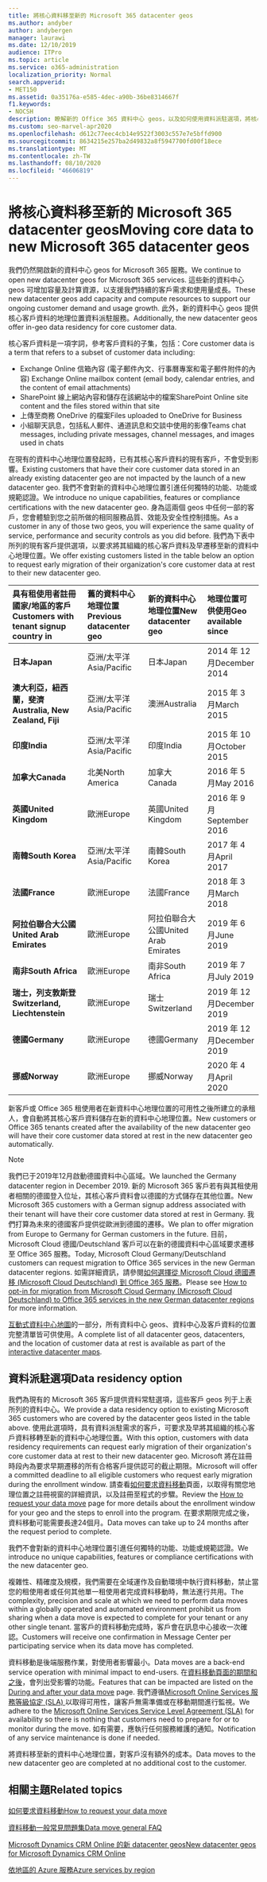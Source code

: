 ```yaml
---
title: 將核心資料移至新的 Microsoft 365 datacenter geos
ms.author: andyber
author: andybergen
manager: laurawi
ms.date: 12/10/2019
audience: ITPro
ms.topic: article
ms.service: o365-administration
localization_priority: Normal
search.appverid:
- MET150
ms.assetid: 0a35176a-e585-4dec-a90b-36be8314667f
f1.keywords:
- NOCSH
description: 瞭解新的 Office 365 資料中心 geos，以及如何使用資料派駐選項，將核心資料要求移至新的地理位置。
ms.custom: seo-marvel-apr2020
ms.openlocfilehash: d612c77eec4cb14e9522f3003c557e7e5bffd900
ms.sourcegitcommit: 8634215e257ba2d49832a8f5947700fd00f18ece
ms.translationtype: MT
ms.contentlocale: zh-TW
ms.lasthandoff: 08/10/2020
ms.locfileid: "46606819"
---
```

# <a name="moving-core-data-to-new-microsoft-365-datacenter-geos"></a><span data-ttu-id="544f9-103">將核心資料移至新的 Microsoft 365 datacenter geos</span><span class="sxs-lookup"><span data-stu-id="544f9-103">Moving core data to new Microsoft 365 datacenter geos</span></span>

<span data-ttu-id="544f9-104">我們仍然開啟新的資料中心 geos for Microsoft 365 服務。</span><span class="sxs-lookup"><span data-stu-id="544f9-104">We continue to open new datacenter geos for Microsoft 365 services.</span></span> <span data-ttu-id="544f9-105">這些新的資料中心 geos 可增加容量及計算資源，以支援我們持續的客戶需求和使用量成長。</span><span class="sxs-lookup"><span data-stu-id="544f9-105">These new datacenter geos add capacity and compute resources to support our ongoing customer demand and usage growth.</span></span> <span data-ttu-id="544f9-106">此外，新的資料中心 geos 提供核心客戶資料的地理位置資料派駐服務。</span><span class="sxs-lookup"><span data-stu-id="544f9-106">Additionally, the new datacenter geos offer in-geo data residency for core customer data.</span></span> 

<span data-ttu-id="544f9-107">核心客戶資料是一項字詞，參考客戶資料的子集，包括：</span><span class="sxs-lookup"><span data-stu-id="544f9-107">Core customer data is a term that refers to a subset of customer data including:</span></span> 
- <span data-ttu-id="544f9-108">Exchange Online 信箱內容 (電子郵件內文、行事曆專案和電子郵件附件的內容) </span><span class="sxs-lookup"><span data-stu-id="544f9-108">Exchange Online mailbox content (email body, calendar entries, and the content of email attachments)</span></span>
- <span data-ttu-id="544f9-109">SharePoint 線上網站內容和儲存在該網站中的檔案</span><span class="sxs-lookup"><span data-stu-id="544f9-109">SharePoint Online site content and the files stored within that site</span></span>
- <span data-ttu-id="544f9-110">上傳至商務 OneDrive 的檔案</span><span class="sxs-lookup"><span data-stu-id="544f9-110">Files uploaded to OneDrive for Business</span></span>
- <span data-ttu-id="544f9-111">小組聊天訊息，包括私人郵件、通道訊息和交談中使用的影像</span><span class="sxs-lookup"><span data-stu-id="544f9-111">Teams chat messages, including private messages, channel messages, and images used in chats</span></span>
  
<span data-ttu-id="544f9-112">在現有的資料中心地理位置發起時，已有其核心客戶資料的現有客戶，不會受到影響。</span><span class="sxs-lookup"><span data-stu-id="544f9-112">Existing customers that have their core customer data stored in an already existing datacenter geo are not impacted by the launch of a new datacenter geo.</span></span> <span data-ttu-id="544f9-113">我們不會對新的資料中心地理位置引進任何獨特的功能、功能或規範認證。</span><span class="sxs-lookup"><span data-stu-id="544f9-113">We introduce no unique capabilities, features or compliance certifications with the new datacenter geo.</span></span> <span data-ttu-id="544f9-114">身為這兩個 geos 中任何一部的客戶，您會體驗到您之前所做的相同服務品質、效能及安全性控制措施。</span><span class="sxs-lookup"><span data-stu-id="544f9-114">As a customer in any of those two geos, you will experience the same quality of service, performance and security controls as you did before.</span></span> <span data-ttu-id="544f9-115">我們為下表中所列的現有客戶提供選項，以要求將其組織的核心客戶資料及早遷移至新的資料中心地理位置。</span><span class="sxs-lookup"><span data-stu-id="544f9-115">We offer existing customers listed in the table below an option to request early migration of their organization's core customer data at rest to their new datacenter geo.</span></span>
  
|<span data-ttu-id="544f9-116">**具有租使用者註冊國家/地區的客戶**</span><span class="sxs-lookup"><span data-stu-id="544f9-116">**Customers with tenant signup country in**</span></span>|<span data-ttu-id="544f9-117">**舊的資料中心地理位置**</span><span class="sxs-lookup"><span data-stu-id="544f9-117">**Previous datacenter geo**</span></span>|<span data-ttu-id="544f9-118">**新的資料中心地理位置**</span><span class="sxs-lookup"><span data-stu-id="544f9-118">**New datacenter geo**</span></span>|<span data-ttu-id="544f9-119">**地理位置可供使用**</span><span class="sxs-lookup"><span data-stu-id="544f9-119">**Geo available since**</span></span>|
|:-----|:-----|:-----|:-----|
|<span data-ttu-id="544f9-120">**日本**</span><span class="sxs-lookup"><span data-stu-id="544f9-120">**Japan**</span></span>| <span data-ttu-id="544f9-121">亞洲/太平洋</span><span class="sxs-lookup"><span data-stu-id="544f9-121">Asia/Pacific</span></span> | <span data-ttu-id="544f9-122">日本</span><span class="sxs-lookup"><span data-stu-id="544f9-122">Japan</span></span> | <span data-ttu-id="544f9-123">2014 年 12 月</span><span class="sxs-lookup"><span data-stu-id="544f9-123">December 2014</span></span> |
|<span data-ttu-id="544f9-124">**澳大利亞，紐西蘭，斐濟**</span><span class="sxs-lookup"><span data-stu-id="544f9-124">**Australia, New Zealand, Fiji**</span></span>| <span data-ttu-id="544f9-125">亞洲/太平洋</span><span class="sxs-lookup"><span data-stu-id="544f9-125">Asia/Pacific</span></span> | <span data-ttu-id="544f9-126">澳洲</span><span class="sxs-lookup"><span data-stu-id="544f9-126">Australia</span></span> | <span data-ttu-id="544f9-127">2015 年 3 月</span><span class="sxs-lookup"><span data-stu-id="544f9-127">March 2015</span></span> |
|<span data-ttu-id="544f9-128">**印度**</span><span class="sxs-lookup"><span data-stu-id="544f9-128">**India**</span></span>| <span data-ttu-id="544f9-129">亞洲/太平洋</span><span class="sxs-lookup"><span data-stu-id="544f9-129">Asia/Pacific</span></span> | <span data-ttu-id="544f9-130">印度</span><span class="sxs-lookup"><span data-stu-id="544f9-130">India</span></span> | <span data-ttu-id="544f9-131">2015 年 10 月</span><span class="sxs-lookup"><span data-stu-id="544f9-131">October 2015</span></span> |
|<span data-ttu-id="544f9-132">**加拿大**</span><span class="sxs-lookup"><span data-stu-id="544f9-132">**Canada**</span></span>| <span data-ttu-id="544f9-133">北美</span><span class="sxs-lookup"><span data-stu-id="544f9-133">North America</span></span> | <span data-ttu-id="544f9-134">加拿大</span><span class="sxs-lookup"><span data-stu-id="544f9-134">Canada</span></span> | <span data-ttu-id="544f9-135">2016 年 5 月</span><span class="sxs-lookup"><span data-stu-id="544f9-135">May 2016</span></span> |
|<span data-ttu-id="544f9-136">**英國**</span><span class="sxs-lookup"><span data-stu-id="544f9-136">**United Kingdom**</span></span>| <span data-ttu-id="544f9-137">歐洲</span><span class="sxs-lookup"><span data-stu-id="544f9-137">Europe</span></span> | <span data-ttu-id="544f9-138">英國</span><span class="sxs-lookup"><span data-stu-id="544f9-138">United Kingdom</span></span> | <span data-ttu-id="544f9-139">2016 年 9 月</span><span class="sxs-lookup"><span data-stu-id="544f9-139">September 2016</span></span> |
|<span data-ttu-id="544f9-140">**南韓**</span><span class="sxs-lookup"><span data-stu-id="544f9-140">**South Korea**</span></span>| <span data-ttu-id="544f9-141">亞洲/太平洋</span><span class="sxs-lookup"><span data-stu-id="544f9-141">Asia/Pacific</span></span> | <span data-ttu-id="544f9-142">南韓</span><span class="sxs-lookup"><span data-stu-id="544f9-142">South Korea</span></span> | <span data-ttu-id="544f9-143">2017 年 4 月</span><span class="sxs-lookup"><span data-stu-id="544f9-143">April 2017</span></span> |
|<span data-ttu-id="544f9-144">**法國**</span><span class="sxs-lookup"><span data-stu-id="544f9-144">**France**</span></span>| <span data-ttu-id="544f9-145">歐洲</span><span class="sxs-lookup"><span data-stu-id="544f9-145">Europe</span></span> | <span data-ttu-id="544f9-146">法國</span><span class="sxs-lookup"><span data-stu-id="544f9-146">France</span></span> | <span data-ttu-id="544f9-147">2018 年 3 月</span><span class="sxs-lookup"><span data-stu-id="544f9-147">March 2018</span></span> |
|<span data-ttu-id="544f9-148">**阿拉伯聯合大公國**</span><span class="sxs-lookup"><span data-stu-id="544f9-148">**United Arab Emirates**</span></span>| <span data-ttu-id="544f9-149">歐洲</span><span class="sxs-lookup"><span data-stu-id="544f9-149">Europe</span></span> | <span data-ttu-id="544f9-150">阿拉伯聯合大公國</span><span class="sxs-lookup"><span data-stu-id="544f9-150">United Arab Emirates</span></span> | <span data-ttu-id="544f9-151">2019 年 6 月</span><span class="sxs-lookup"><span data-stu-id="544f9-151">June 2019</span></span> |
|<span data-ttu-id="544f9-152">**南非**</span><span class="sxs-lookup"><span data-stu-id="544f9-152">**South Africa**</span></span>| <span data-ttu-id="544f9-153">歐洲</span><span class="sxs-lookup"><span data-stu-id="544f9-153">Europe</span></span> | <span data-ttu-id="544f9-154">南非</span><span class="sxs-lookup"><span data-stu-id="544f9-154">South Africa</span></span> | <span data-ttu-id="544f9-155">2019 年 7 月</span><span class="sxs-lookup"><span data-stu-id="544f9-155">July 2019</span></span> |
|<span data-ttu-id="544f9-156">**瑞士，列支敦斯登**</span><span class="sxs-lookup"><span data-stu-id="544f9-156">**Switzerland, Liechtenstein**</span></span>| <span data-ttu-id="544f9-157">歐洲</span><span class="sxs-lookup"><span data-stu-id="544f9-157">Europe</span></span> | <span data-ttu-id="544f9-158">瑞士</span><span class="sxs-lookup"><span data-stu-id="544f9-158">Switzerland</span></span> | <span data-ttu-id="544f9-159">2019 年 12 月</span><span class="sxs-lookup"><span data-stu-id="544f9-159">December 2019</span></span> |
|<span data-ttu-id="544f9-160">**德國**</span><span class="sxs-lookup"><span data-stu-id="544f9-160">**Germany**</span></span>| <span data-ttu-id="544f9-161">歐洲</span><span class="sxs-lookup"><span data-stu-id="544f9-161">Europe</span></span> | <span data-ttu-id="544f9-162">德國</span><span class="sxs-lookup"><span data-stu-id="544f9-162">Germany</span></span> | <span data-ttu-id="544f9-163">2019 年 12 月</span><span class="sxs-lookup"><span data-stu-id="544f9-163">December 2019</span></span> |
|<span data-ttu-id="544f9-164">**挪威**</span><span class="sxs-lookup"><span data-stu-id="544f9-164">**Norway**</span></span>| <span data-ttu-id="544f9-165">歐洲</span><span class="sxs-lookup"><span data-stu-id="544f9-165">Europe</span></span> | <span data-ttu-id="544f9-166">挪威</span><span class="sxs-lookup"><span data-stu-id="544f9-166">Norway</span></span> | <span data-ttu-id="544f9-167">2020 年 4 月</span><span class="sxs-lookup"><span data-stu-id="544f9-167">April 2020</span></span> |
  
<span data-ttu-id="544f9-168">新客戶或 Office 365 租使用者在新資料中心地理位置的可用性之後所建立的承租人，會自動將其核心客戶資料儲存在新的資料中心地理位置。</span><span class="sxs-lookup"><span data-stu-id="544f9-168">New customers or Office 365 tenants created after the availability of the new datacenter geo will have their core customer data stored at rest in the new datacenter geo automatically.</span></span>


>[!Note]
><span data-ttu-id="544f9-169">我們已于2019年12月啟動德國資料中心區域。</span><span class="sxs-lookup"><span data-stu-id="544f9-169">We launched the Germany datacenter region in December 2019.</span></span> <span data-ttu-id="544f9-170">新的 Microsoft 365 客戶若有與其租使用者相關的德國登入位址，其核心客戶資料會以德國的方式儲存在其他位置。</span><span class="sxs-lookup"><span data-stu-id="544f9-170">New Microsoft 365 customers with a German signup address associated with their tenant will have their core customer data stored at rest in Germany.</span></span> <span data-ttu-id="544f9-171">我們打算為未來的德國客戶提供從歐洲到德國的遷移。</span><span class="sxs-lookup"><span data-stu-id="544f9-171">We plan to offer migration from Europe to Germany for German customers in the future.</span></span> <span data-ttu-id="544f9-172">目前，Microsoft Cloud 德國/Deutschland 客戶可以在新的德國資料中心區域要求遷移至 Office 365 服務。</span><span class="sxs-lookup"><span data-stu-id="544f9-172">Today, Microsoft Cloud Germany/Deutschland customers can request migration to Office 365 services in the new German datacenter regions.</span></span> <span data-ttu-id="544f9-173">如需詳細資訊，請參閱[如何選擇從 Microsoft Cloud 德國遷移 (Microsoft Cloud Deutschland) 到 Office 365 服務](https://aka.ms/office365germanymoveoptin)。</span><span class="sxs-lookup"><span data-stu-id="544f9-173">Please see [How to opt-in for migration from Microsoft Cloud Germany (Microsoft Cloud Deutschland) to Office 365 services in the new German datacenter regions](https://aka.ms/office365germanymoveoptin) for more information.</span></span>
>
  
<span data-ttu-id="544f9-174">[互動式資料中心地圖](https://office.com/datamaps)的一部分，所有資料中心 geos、資料中心及客戶資料的位置完整清單皆可供使用。</span><span class="sxs-lookup"><span data-stu-id="544f9-174">A complete list of all datacenter geos, datacenters, and the location of customer data at rest is available as part of the [interactive datacenter maps](https://office.com/datamaps).</span></span> 
  
## <a name="data-residency-option"></a><span data-ttu-id="544f9-175">資料派駐選項</span><span class="sxs-lookup"><span data-stu-id="544f9-175">Data residency option</span></span>

<span data-ttu-id="544f9-176">我們為現有的 Microsoft 365 客戶提供資料常駐選項，這些客戶 geos 列于上表所列的資料中心。</span><span class="sxs-lookup"><span data-stu-id="544f9-176">We provide a data residency option to existing Microsoft 365 customers who are covered by the datacenter geos listed in the table above.</span></span> <span data-ttu-id="544f9-177">使用此選項時，具有資料派駐需求的客戶，可要求及早將其組織的核心客戶資料移轉至新的資料中心地理位置。</span><span class="sxs-lookup"><span data-stu-id="544f9-177">With this option, customers with data residency requirements can request early migration of their organization's core customer data at rest to their new datacenter geo.</span></span>  <span data-ttu-id="544f9-178">Microsoft 將在註冊時段內為要求早期遷移的所有合格客戶提供認可的截止期限。</span><span class="sxs-lookup"><span data-stu-id="544f9-178">Microsoft will offer a committed deadline to all eligible customers who request early migration during the enrollment window.</span></span>  <span data-ttu-id="544f9-179">請查看[如何要求資料移動](request-your-data-move.md)頁面，以取得有關您地理位置之註冊視窗的詳細資訊，以及註冊至程式的步驟。</span><span class="sxs-lookup"><span data-stu-id="544f9-179">Review the [How to request your data move](request-your-data-move.md) page for more details about the enrollment window for your geo and the steps to enroll into the program.</span></span>  <span data-ttu-id="544f9-180">在要求期限完成之後，資料移動可能需要長達24個月。</span><span class="sxs-lookup"><span data-stu-id="544f9-180">Data moves can take up to 24 months after the request period to complete.</span></span>

<span data-ttu-id="544f9-181">我們不會對新的資料中心地理位置引進任何獨特的功能、功能或規範認證。</span><span class="sxs-lookup"><span data-stu-id="544f9-181">We introduce no unique capabilities, features or compliance certifications with the new datacenter geo.</span></span>
    
<span data-ttu-id="544f9-182">複雜性、精確度及規模，我們需要在全域運作及自動環境中執行資料移動，禁止當您的租使用者或任何其他單一租使用者完成資料移動時，無法進行共用。</span><span class="sxs-lookup"><span data-stu-id="544f9-182">The complexity, precision and scale at which we need to perform data moves within a globally operated and automated environment prohibit us from sharing when a data move is expected to complete for your tenant or any other single tenant.</span></span> <span data-ttu-id="544f9-183">當客戶的資料移動完成時，客戶會在訊息中心接收一次確認。</span><span class="sxs-lookup"><span data-stu-id="544f9-183">Customers will receive one confirmation in Message Center per participating service when its data move has completed.</span></span> 
    
<span data-ttu-id="544f9-184">資料移動是後端服務作業，對使用者影響最小。</span><span class="sxs-lookup"><span data-stu-id="544f9-184">Data moves are a back-end service operation with minimal impact to end-users.</span></span> <span data-ttu-id="544f9-185">在[資料移動頁面的期間和之後](during-and-after-your-data-move.md)，會列出受影響的功能。</span><span class="sxs-lookup"><span data-stu-id="544f9-185">Features that can be impacted are listed on the [During and after your data move](during-and-after-your-data-move.md) page.</span></span> <span data-ttu-id="544f9-186">我們遵循[Microsoft Online Services 服務等級協定 (SLA) ](https://go.microsoft.com/fwlink/p/?LinkId=523897)以取得可用性，讓客戶無需準備或在移動期間進行監視。</span><span class="sxs-lookup"><span data-stu-id="544f9-186">We adhere to the [Microsoft Online Services Service Level Agreement (SLA)](https://go.microsoft.com/fwlink/p/?LinkId=523897) for availability so there is nothing that customers need to prepare for or to monitor during the move.</span></span> <span data-ttu-id="544f9-187">如有需要，應執行任何服務維護的通知。</span><span class="sxs-lookup"><span data-stu-id="544f9-187">Notification of any service maintenance is done if needed.</span></span> 

<span data-ttu-id="544f9-188">將資料移至新的資料中心地理位置，對客戶沒有額外的成本。</span><span class="sxs-lookup"><span data-stu-id="544f9-188">Data moves to the new datacenter geo are completed at no additional cost to the customer.</span></span>
    
## <a name="related-topics"></a><span data-ttu-id="544f9-189">相關主題</span><span class="sxs-lookup"><span data-stu-id="544f9-189">Related topics</span></span> 
 
[<span data-ttu-id="544f9-190">如何要求資料移動</span><span class="sxs-lookup"><span data-stu-id="544f9-190">How to request your data move</span></span>](request-your-data-move.md)
    
[<span data-ttu-id="544f9-191">資料移動一般常見問題集</span><span class="sxs-lookup"><span data-stu-id="544f9-191">Data move general FAQ</span></span>](data-move-faq.md)
  
[<span data-ttu-id="544f9-192">Microsoft Dynamics CRM Online 的新 datacenter geos</span><span class="sxs-lookup"><span data-stu-id="544f9-192">New datacenter geos for Microsoft Dynamics CRM Online</span></span>](https://go.microsoft.com/fwlink/p/?Linkid=615924)
  
[<span data-ttu-id="544f9-193">依地區的 Azure 服務</span><span class="sxs-lookup"><span data-stu-id="544f9-193">Azure services by region</span></span>](https://azure.microsoft.com/regions/)
